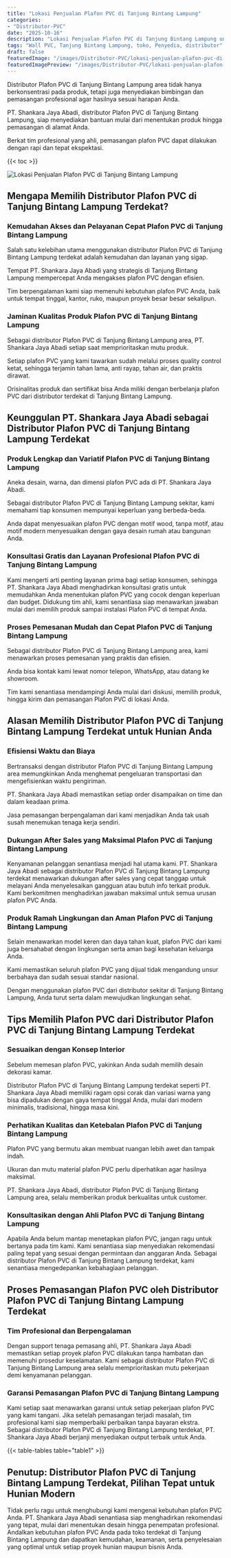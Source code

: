 ```yaml
---
title: "Lokasi Penjualan Plafon PVC di Tanjung Bintang Lampung"
categories:
- "Distributor-PVC"
date: "2025-10-16"
description: "Lokasi Penjualan Plafon PVC di Tanjung Bintang Lampung untuk tempat tinggal, perkantoran, serta ritel. Panel berkualitas, pilihan motif, variasi warna modern, beserta layanan pemasangan oleh teknisi berpengalaman dan kepastian resmi!|Jasa distribusi Plafon PVC di Tanjung Bintang Lampung untuk keperluan rumah, office, maupun ritel, beserta material unggulan dan penempatan oleh teknisi profesional dan kepastian resmi.|Solusi Plafon PVC di Tanjung Bintang Lampung yang andal bagi hunian, office, serta gerai, bersama produk terbaik dan instalasi oleh teknisi ahli dan jaminan resmi.|Penyediaan Plafon PVC di Tanjung Bintang Lampung bagi hunian, perkantoran, serta ritel, beserta panel terbaik dan instalasi oleh tim ahli, disertai dengan garansi resmi.}"
tags: "Wall PVC, Tanjung Bintang Lampung, toko, Penyedia, distributor"
draft: false
featuredImage: "/images/Distributor-PVC/lokasi-penjualan-plafon-pvc-di-tanjung-bintang-lampung.png"
featuredImagePreview: "/images/Distributor-PVC/lokasi-penjualan-plafon-pvc-di-tanjung-bintang-lampung.png"
---
```


Distributor Plafon PVC di Tanjung Bintang Lampung area tidak hanya berkonsentrasi pada produk, tetapi juga menyediakan bimbingan dan pemasangan profesional agar hasilnya sesuai harapan Anda.

PT. Shankara Jaya Abadi, distributor Plafon PVC di Tanjung Bintang Lampung, siap menyediakan bantuan mulai dari menentukan produk hingga pemasangan di alamat Anda.

Berkat tim profesional yang ahli, pemasangan plafon PVC dapat dilakukan dengan rapi dan tepat ekspektasi.

{{< toc >}}

![Lokasi Penjualan Plafon PVC di Tanjung Bintang Lampung](/images/Distributor-PVC/Lokasi-Penjualan-Plafon-PVC-di-Tanjung-Bintang-Lampung.png)

## Mengapa Memilih Distributor Plafon PVC di Tanjung Bintang Lampung Terdekat?

### Kemudahan Akses dan Pelayanan Cepat Plafon PVC di Tanjung Bintang Lampung

Salah satu kelebihan utama menggunakan distributor Plafon PVC di Tanjung Bintang Lampung terdekat adalah kemudahan dan layanan yang sigap.

Tempat PT. Shankara Jaya Abadi yang strategis di Tanjung Bintang Lampung mempercepat Anda mengakses plafon PVC dengan efisien.

Tim berpengalaman kami siap memenuhi kebutuhan plafon PVC Anda, baik untuk tempat tinggal, kantor, ruko, maupun proyek besar besar sekalipun.

### Jaminan Kualitas Produk Plafon PVC di Tanjung Bintang Lampung

Sebagai distributor Plafon PVC di Tanjung Bintang Lampung area, PT. Shankara Jaya Abadi setiap saat memprioritaskan mutu produk.

Setiap plafon PVC yang kami tawarkan sudah melalui proses quality control ketat, sehingga terjamin tahan lama, anti rayap, tahan air, dan praktis dirawat.

Orisinalitas produk dan sertifikat bisa Anda miliki dengan berbelanja plafon PVC dari distributor terdekat di Tanjung Bintang Lampung.

## Keunggulan PT. Shankara Jaya Abadi sebagai Distributor Plafon PVC di Tanjung Bintang Lampung Terdekat

### Produk Lengkap dan Variatif Plafon PVC di Tanjung Bintang Lampung

Aneka desain, warna, dan dimensi plafon PVC ada di PT. Shankara Jaya Abadi.

Sebagai distributor Plafon PVC di Tanjung Bintang Lampung sekitar, kami memahami tiap konsumen mempunyai keperluan yang berbeda-beda.

Anda dapat menyesuaikan plafon PVC dengan motif wood, tanpa motif, atau motif modern menyesuaikan dengan gaya desain rumah atau bangunan Anda.

### Konsultasi Gratis dan Layanan Profesional Plafon PVC di Tanjung Bintang Lampung

Kami mengerti arti penting layanan prima bagi setiap konsumen, sehingga PT. Shankara Jaya Abadi menghadirkan konsultasi gratis untuk memudahkan Anda menentukan plafon PVC yang cocok dengan keperluan dan budget. Didukung tim ahli, kami senantiasa siap menawarkan jawaban mulai dari memilih produk sampai instalasi Plafon PVC di tempat Anda.

### Proses Pemesanan Mudah dan Cepat Plafon PVC di Tanjung Bintang Lampung

Sebagai distributor Plafon PVC di Tanjung Bintang Lampung area, kami menawarkan proses pemesanan yang praktis dan efisien.

Anda bisa kontak kami lewat nomor telepon, WhatsApp, atau datang ke showroom.

Tim kami senantiasa mendampingi Anda mulai dari diskusi, memilih produk, hingga kirim dan pemasangan Plafon PVC di lokasi Anda.

## Alasan Memilih Distributor Plafon PVC di Tanjung Bintang Lampung Terdekat untuk Hunian Anda

### Efisiensi Waktu dan Biaya

Bertransaksi dengan distributor Plafon PVC di Tanjung Bintang Lampung area memungkinkan Anda menghemat pengeluaran transportasi dan mengefisienkan waktu pengiriman.

PT. Shankara Jaya Abadi memastikan setiap order disampaikan on time dan dalam keadaan prima.

Jasa pemasangan berpengalaman dari kami menjadikan Anda tak usah susah menemukan tenaga kerja sendiri.

### Dukungan After Sales yang Maksimal Plafon PVC di Tanjung Bintang Lampung

Kenyamanan pelanggan senantiasa menjadi hal utama kami. PT. Shankara Jaya Abadi sebagai distributor Plafon PVC di Tanjung Bintang Lampung terdekat menawarkan dukungan after sales yang cepat tanggap untuk melayani Anda menyelesaikan gangguan atau butuh info terkait produk. Kami berkomitmen menghadirkan jawaban maksimal untuk semua urusan plafon PVC Anda.

### Produk Ramah Lingkungan dan Aman Plafon PVC di Tanjung Bintang Lampung

Selain menawarkan model keren dan daya tahan kuat, plafon PVC dari kami juga bersahabat dengan lingkungan serta aman bagi kesehatan keluarga Anda.

Kami memastikan seluruh plafon PVC yang dijual tidak mengandung unsur berbahaya dan sudah sesuai standar nasional.

Dengan menggunakan plafon PVC dari distributor sekitar di Tanjung Bintang Lampung, Anda turut serta dalam mewujudkan lingkungan sehat.

## Tips Memilih Plafon PVC dari Distributor Plafon PVC di Tanjung Bintang Lampung Terdekat

### Sesuaikan dengan Konsep Interior

Sebelum memesan plafon PVC, yakinkan Anda sudah memilih desain dekorasi kamar.

Distributor Plafon PVC di Tanjung Bintang Lampung terdekat seperti PT. Shankara Jaya Abadi memiliki ragam opsi corak dan variasi warna yang bisa dipadukan dengan gaya tempat tinggal Anda, mulai dari modern minimalis, tradisional, hingga masa kini.

### Perhatikan Kualitas dan Ketebalan Plafon PVC di Tanjung Bintang Lampung

Plafon PVC yang bermutu akan membuat ruangan lebih awet dan tampak indah.

Ukuran dan mutu material plafon PVC perlu diperhatikan agar hasilnya maksimal.

PT. Shankara Jaya Abadi, distributor Plafon PVC di Tanjung Bintang Lampung area, selalu memberikan produk berkualitas untuk customer.

### Konsultasikan dengan Ahli Plafon PVC di Tanjung Bintang Lampung

Apabila Anda belum mantap menetapkan plafon PVC, jangan ragu untuk bertanya pada tim kami. Kami senantiasa siap menyediakan rekomendasi paling tepat yang sesuai dengan permintaan dan anggaran Anda. Sebagai distributor Plafon PVC di Tanjung Bintang Lampung terdekat, kami senantiasa mengedepankan kebahagiaan pelanggan.

## Proses Pemasangan Plafon PVC oleh Distributor Plafon PVC di Tanjung Bintang Lampung Terdekat

### Tim Profesional dan Berpengalaman

Dengan support tenaga pemasang ahli, PT. Shankara Jaya Abadi memastikan setiap proyek plafon PVC dilakukan tanpa hambatan dan memenuhi prosedur keselamatan. Kami sebagai distributor Plafon PVC di Tanjung Bintang Lampung area selalu memprioritaskan mutu pekerjaan demi kenyamanan pelanggan.

### Garansi Pemasangan Plafon PVC di Tanjung Bintang Lampung

Kami setiap saat menawarkan garansi untuk setiap pekerjaan plafon PVC yang kami tangani. Jika setelah pemasangan terjadi masalah, tim profesional kami siap memperbaiki perbaikan tanpa bayaran ekstra. Sebagai distributor Plafon PVC di Tanjung Bintang Lampung terdekat, PT. Shankara Jaya Abadi berjanji menyediakan output terbaik untuk Anda.

{{< table-tables table="table1" >}}

## Penutup: Distributor Plafon PVC di Tanjung Bintang Lampung Terdekat, Pilihan Tepat untuk Hunian Modern

Tidak perlu ragu untuk menghubungi kami mengenai kebutuhan plafon PVC Anda. PT. Shankara Jaya Abadi senantiasa siap menghadirkan rekomendasi yang tepat, mulai dari menentukan desain hingga penempatan profesional. Andalkan kebutuhan plafon PVC Anda pada toko terdekat di Tanjung Bintang Lampung dan dapatkan kemudahan, keamanan, serta penyelesaian yang optimal untuk setiap proyek hunian maupun bisnis Anda.
